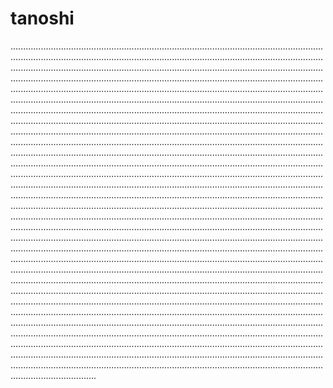 # tanoshi

......................................................................................................................................................................................................................................................................................................................................................................................................................................................................................................................................................................................................................................................................................................................................................................................................................................................................................................................................................................................................................................................................................................................................................................................................................................................................................................................................................................................................................................................................................................................................................................................................................................................................................................................................................................................................................................................................................................................................................................................................................................................................................................................................................................................................................................................................................................................................................................................................................................................................................................................................................................................................................................................................................................................................................................................................................................................................................................................................................................................................................................................................................................................................................................................................................................................................................................................................................................................................................................................................................................................................................................................................................................................................................................................................................................................................................................................................................................................................................................................................................................